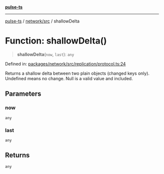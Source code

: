 [**pulse-ts**](../../../README.md)

***

[pulse-ts](../../../README.md) / [network/src](../README.md) / shallowDelta

# Function: shallowDelta()

> **shallowDelta**(`now`, `last`): `any`

Defined in: [packages/network/src/replication/protocol.ts:24](https://github.com/jlehett/pulse-ts/blob/b287bc18de1bbb78a8cc43f602a646e458610bc3/packages/network/src/replication/protocol.ts#L24)

Returns a shallow delta between two plain objects (changed keys only).
Undefined means no change. Null is a valid value and included.

## Parameters

### now

`any`

### last

`any`

## Returns

`any`
